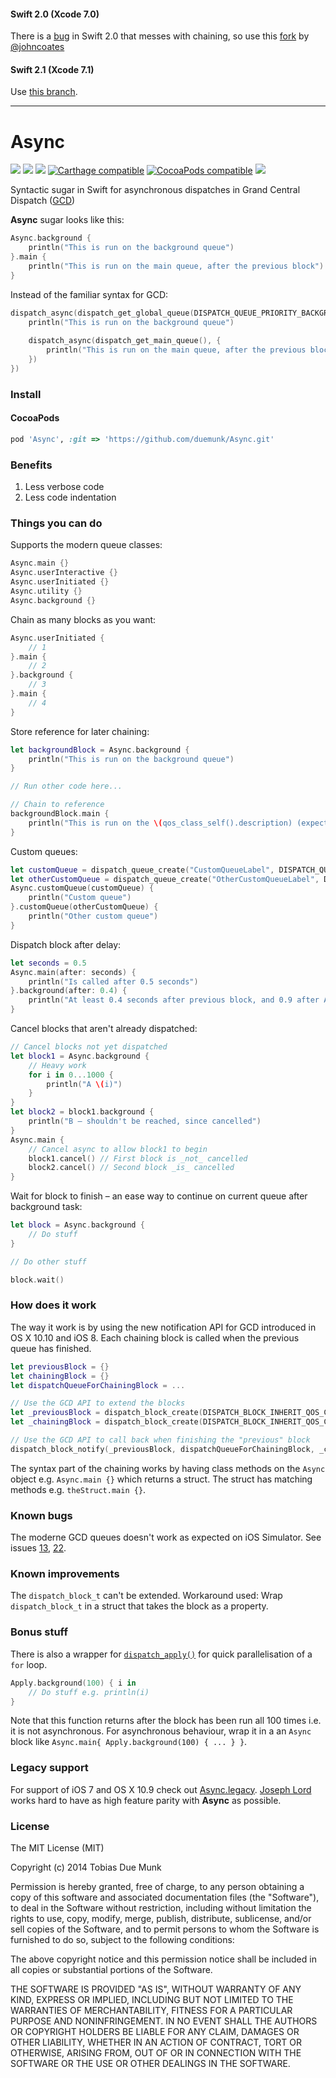 #### Swift 2.0 (Xcode 7.0)
There is a [bug](http://www.openradar.me/22437691) in Swift 2.0 that messes with chaining, so use this [fork](https://github.com/johncoates/Async) by [@johncoates](https://github.com/JohnCoates)

#### Swift 2.1 (Xcode 7.1)
Use [this branch](https://github.com/duemunk/Async/tree/feature/Swift_2.1).

---

# Async 
[![](http://img.shields.io/badge/OS%20X-10.10%2B-blue.svg)]() [![](http://img.shields.io/badge/iOS-8.0%2B-blue.svg)]() [![](http://img.shields.io/badge/Swift-1.2-blue.svg)]() [![Carthage compatible](https://img.shields.io/badge/Carthage-compatible-4BC51D.svg)](https://github.com/Carthage/Carthage) [![CocoaPods compatible](https://img.shields.io/badge/CocoaPods-compatible-4BC51D.svg)](https://github.com/CocoaPods/CocoaPods) [![](http://img.shields.io/badge/operator_overload-guilty-red.svg)](https://gist.github.com/duemunk/61e45932dbb1a2ca0954)

Syntactic sugar in Swift for asynchronous dispatches in Grand Central Dispatch ([GCD](https://developer.apple.com/library/prerelease/ios/documentation/Performance/Reference/GCD_libdispatch_Ref/index.html))

**Async** sugar looks like this:
```swift
Async.background {
	println("This is run on the background queue")
}.main {
	println("This is run on the main queue, after the previous block")
}
```

Instead of the familiar syntax for GCD:
```swift
dispatch_async(dispatch_get_global_queue(DISPATCH_QUEUE_PRIORITY_BACKGROUND, 0), {
	println("This is run on the background queue")
	
	dispatch_async(dispatch_get_main_queue(), {
		println("This is run on the main queue, after the previous block")
	})
})
```

### Install
#### CocoaPods
```ruby
pod 'Async', :git => 'https://github.com/duemunk/Async.git'
```

### Benefits
1. Less verbose code
2. Less code indentation

### Things you can do
Supports the modern queue classes:
```swift
Async.main {}
Async.userInteractive {}
Async.userInitiated {}
Async.utility {}
Async.background {}
```

Chain as many blocks as you want:
```swift
Async.userInitiated {
	// 1
}.main {
	// 2
}.background {
	// 3
}.main {
	// 4
}
```

Store reference for later chaining:
```swift
let backgroundBlock = Async.background {
	println("This is run on the background queue")
}

// Run other code here...

// Chain to reference
backgroundBlock.main {
	println("This is run on the \(qos_class_self().description) (expected \(qos_class_main().description)), after the previous block")
}
```

Custom queues:
```swift
let customQueue = dispatch_queue_create("CustomQueueLabel", DISPATCH_QUEUE_CONCURRENT)
let otherCustomQueue = dispatch_queue_create("OtherCustomQueueLabel", DISPATCH_QUEUE_CONCURRENT)
Async.customQueue(customQueue) {
	println("Custom queue")
}.customQueue(otherCustomQueue) {
	println("Other custom queue")
}
```

Dispatch block after delay:
```swift
let seconds = 0.5
Async.main(after: seconds) {
	println("Is called after 0.5 seconds")
}.background(after: 0.4) {
	println("At least 0.4 seconds after previous block, and 0.9 after Async code is called")
}
```

Cancel blocks that aren't already dispatched:
```swift
// Cancel blocks not yet dispatched
let block1 = Async.background {
	// Heavy work
	for i in 0...1000 {
		println("A \(i)")
	}
}
let block2 = block1.background {
	println("B – shouldn't be reached, since cancelled")
}
Async.main { 
	// Cancel async to allow block1 to begin
	block1.cancel() // First block is _not_ cancelled
	block2.cancel() // Second block _is_ cancelled
}
```

Wait for block to finish – an ease way to continue on current queue after background task:
```swift
let block = Async.background {
	// Do stuff
}

// Do other stuff

block.wait()
```

### How does it work
The way it work is by using the new notification API for GCD introduced in OS X 10.10 and iOS 8. Each chaining block is called when the previous queue has finished.
```swift
let previousBlock = {}
let chainingBlock = {}
let dispatchQueueForChainingBlock = ...

// Use the GCD API to extend the blocks
let _previousBlock = dispatch_block_create(DISPATCH_BLOCK_INHERIT_QOS_CLASS, previousBlock)
let _chainingBlock = dispatch_block_create(DISPATCH_BLOCK_INHERIT_QOS_CLASS, chainingBlock)

// Use the GCD API to call back when finishing the "previous" block
dispatch_block_notify(_previousBlock, dispatchQueueForChainingBlock, _chainingBlock)
```

The syntax part of the chaining works by having class methods on the `Async` object e.g. `Async.main {}` which returns a struct. The struct has matching methods e.g. `theStruct.main {}`.

### Known bugs
The moderne GCD queues doesn't work as expected on iOS Simulator. See issues [13](https://github.com/duemunk/Async/issues/13), [22](https://github.com/duemunk/Async/issues/22).

### Known improvements
The ```dispatch_block_t``` can't be extended. Workaround used: Wrap ```dispatch_block_t``` in a struct that takes the block as a property.

### Bonus stuff
There is also a wrapper for [`dispatch_apply()`](https://developer.apple.com/library/mac/documentation/Performance/Reference/GCD_libdispatch_Ref/index.html#//apple_ref/c/func/dispatch_apply)  for quick parallelisation of a `for` loop. 
```swift
Apply.background(100) { i in
	// Do stuff e.g. println(i)
}
```
Note that this function returns after the block has been run all 100 times i.e. it is not asynchronous. For asynchronous behaviour, wrap it in a an `Async` block like `Async.main{ Apply.background(100) { ... } }`.

### Legacy support
For support of iOS 7 and OS X 10.9 check out [Async.legacy](https://github.com/josephlord/Async.legacy). [Joseph Lord](https://github.com/josephlord) works hard to have as high feature parity with **Async** as possible.

### License
The MIT License (MIT)

Copyright (c) 2014 Tobias Due Munk

Permission is hereby granted, free of charge, to any person obtaining a copy of
this software and associated documentation files (the "Software"), to deal in
the Software without restriction, including without limitation the rights to
use, copy, modify, merge, publish, distribute, sublicense, and/or sell copies of
the Software, and to permit persons to whom the Software is furnished to do so,
subject to the following conditions:

The above copyright notice and this permission notice shall be included in all
copies or substantial portions of the Software.

THE SOFTWARE IS PROVIDED "AS IS", WITHOUT WARRANTY OF ANY KIND, EXPRESS OR
IMPLIED, INCLUDING BUT NOT LIMITED TO THE WARRANTIES OF MERCHANTABILITY, FITNESS
FOR A PARTICULAR PURPOSE AND NONINFRINGEMENT. IN NO EVENT SHALL THE AUTHORS OR
COPYRIGHT HOLDERS BE LIABLE FOR ANY CLAIM, DAMAGES OR OTHER LIABILITY, WHETHER
IN AN ACTION OF CONTRACT, TORT OR OTHERWISE, ARISING FROM, OUT OF OR IN
CONNECTION WITH THE SOFTWARE OR THE USE OR OTHER DEALINGS IN THE SOFTWARE.
